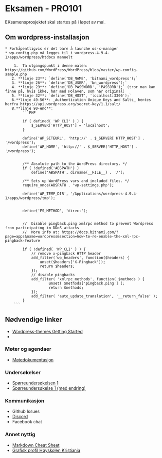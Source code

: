 # Eksamen - PRO101

EKsamensprosjektet skal startes på i løpet av mai.

## Om wordpress-installasjon

    * Forhåpentligvis er det bare å launche os-x-manager
    * wp-config.php må legges til i wordpress-4.9.4-1/apps/wordpress/htdocs manuelt

        1.  Ta utgangspunkt i denne malen: https://github.com/WordPress/WordPress/blob/master/wp-config-sample.php
       2. **linje 23**: `define('DB_NAME', 'bitnami_wordpress');`
       3. **linje 26**: `define('DB_USER', 'bn_wordpress');`
       4. **linje 29**: `define('DB_PASSWORD', 'PASSORD');` (tror man kan finne på, hvis ikke, hør med @olaven, som har original)
       5. **linje 32**: `define('DB_HOST', 'localhost:3306');`
       6.**linje 49-56**: _Authentication Unique Keys and Salts_ hentes herfra https://api.wordpress.org/secret-key/1.1/salt/  
       8.**linje 90-end**:
            ```PHP

            if ( defined( 'WP_CLI' ) ) {
                $_SERVER['HTTP_HOST'] = 'localhost';
            }

            define('WP_SITEURL', 'http://' . $_SERVER['HTTP_HOST'] . '/wordpress');
            define('WP_HOME', 'http://' . $_SERVER['HTTP_HOST'] . '/wordpress');


            /** Absolute path to the WordPress directory. */
            if ( !defined('ABSPATH') )
                define('ABSPATH', dirname(__FILE__) . '/');

            /** Sets up WordPress vars and included files. */
            require_once(ABSPATH . 'wp-settings.php');

            define('WP_TEMP_DIR', '/Applications/wordpress-4.9.4-1/apps/wordpress/tmp');


            define('FS_METHOD', 'direct');


            //  Disable pingback.ping xmlrpc method to prevent Wordpress from participating in DDoS attacks
            //  More info at: https://docs.bitnami.com/?page=apps&name=wordpress&section=how-to-re-enable-the-xml-rpc-pingback-feature

            if ( !defined( 'WP_CLI' ) ) {
                // remove x-pingback HTTP header
                add_filter('wp_headers', function($headers) {
                    unset($headers['X-Pingback']);
                    return $headers;
                });
                // disable pingbacks
                add_filter( 'xmlrpc_methods', function( $methods ) {
                        unset( $methods['pingback.ping'] );
                        return $methods;
                });
                add_filter( 'auto_update_translation', '__return_false' );
            }
        ```

## Nødvendige linker

* [Wordpress-themes Getting Started](https://developer.wordpress.org/themes/getting-started/who-should-read-this-handbook/)
*

### Møter og agendaer

* [Møtedokumentasjon](https://docs.google.com/document/d/1FUXLOJg794F6NIIu2mLVjFSWY7_rolldiPLHSG068us/edit)

### Undersøkelser

* [Spørreundersøkelsen 1](https://docs.google.com/forms/d/15b7D72Gg4rgdub0f1uqU4CA9Ao_-V0SKcULedAaiVB8/edit)
* [Spørreundersøkelse 1 (med endring)](https://docs.google.com/forms/d/1UR7eo3kX0v_yvSnWNsZMbWUsGRVToseopP5vBos-1L8/edit)

### Kommunikasjon

* Github Issues
* [Discord](https://discord.gg/FgPVHz)
* Facebook chat

### Annet nyttig

* [Markdown Cheat Sheet](https://github.com/adam-p/markdown-here/wiki/Markdown-Cheatsheet#links)
* [Grafisk profil Høyskolen Kristiania](http://designmanual.kristiania.no/)
